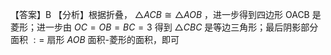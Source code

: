 【答案】B
【分析】根据折叠， $\triangle A C B \cong \triangle A O B$ ，进一步得到四边形 OACB 是菱形；进一步由 $O C = O B = B C = 3$ 得到 $\triangle C B C$ 是等边三角形；最后阴影部分面积 $: =$ 扇形 $A O B$ 面积-菱形的面积，即可
